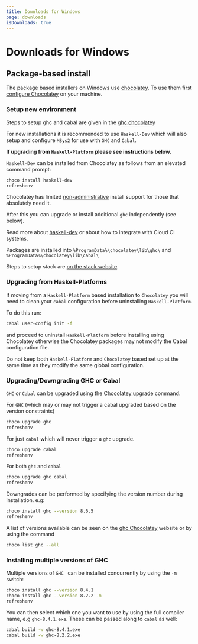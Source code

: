 ```yaml
---
title: Downloads for Windows
page: downloads
isDownloads: true
---
```


# Downloads for Windows

## Package-based install

The package based installers on Windows use [chocolatey](https://chocolatey.org).
To use them first [configure Chocolatey](https://chocolatey.org/install) on your machine.

### Setup new environment

Steps to setup ghc and cabal are given in the [ghc chocolatey](https://chocolatey.org/packages/ghc)

For new installations it is recommended to use `Haskell-Dev` which will also setup and configure `MSys2` for use with `GHC` and `Cabal`.

**If upgrading from `Haskell-Platform` please see instructions below.**

`Haskell-Dev` can be installed from Chocolatey as follows from an elevated command prompt:

```bash
choco install haskell-dev
refreshenv
```

Chocolatey has limited [non-administrative](https://chocolatey.org/docs/installation#non-administrative-install) install support for those that absolutely need it.

After this you can upgrade or install additional `ghc` independently (see below).

Read more about [haskell-dev](https://hub.zhox.com/posts/introducing-haskell-dev/) or about how to integrate with Cloud CI systems.

Packages are installed into `%ProgramData%\chocolatey\lib\ghc\` and `%ProgramData%\chocolatey\lib\cabal\`

Steps to setup stack are [on the stack website](https://docs.haskellstack.org/en/stable/install_and_upgrade/#ubuntu).

### Upgrading from Haskell-Platforms

If moving from a `Haskell-Platform` based installation to `Chocolatey` you will need to clean your `cabal` configuration before uninstalling `Haskell-Platform`.

To do this run:
```bash
cabal user-config init -f
```

and proceed to uninstall `Haskell-Platform` before installing using Chocolatey otherwise the Chocolatey packages may not modify the Cabal configuration file.

Do not keep both `Haskell-Platform` and `Chocolatey` based set up at the same time as they modify the same global configuration.

### Upgrading/Downgrading GHC or Cabal

`GHC` or `Cabal` can be upgraded using the [Chocolatey upgrade](https://chocolatey.org/docs/commandsupgrade) command.

For `GHC` (which may or may not trigger a cabal upgraded based on the version constraints)

```bash
choco upgrade ghc
refreshenv
```

For just `cabal` which will never trigger a `ghc` upgrade.
```bash
choco upgrade cabal
refreshenv
```

For both `ghc` and `cabal`

```bash
choco upgrade ghc cabal
refreshenv
```

Downgrades can be performed by specifying the version number during installation. e.g:

```bash
choco install ghc --version 8.6.5
refreshenv
```

A list of versions available can be seen on the [ghc Chocolatey](https://chocolatey.org/packages/ghc) website or by
using the command

```bash
choco list ghc --all
```

### Installing multiple versions of GHC

Multiple versions of `GHC ` can be installed concurrently by using the `-m` switch:

```bash
choco install ghc --version 8.4.1
choco install ghc --version 8.2.2 -m
refreshenv
```

You can then select which one you want to use by using the full compiler name, e.g `ghc-8.4.1.exe`.
These can be passed along to `cabal` as well:

```bash
cabal build -w ghc-8.4.1.exe
cabal build -w ghc-8.2.2.exe
```